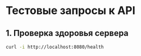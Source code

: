 # Тестовые запросы к API

## 1. Проверка здоровья сервера
```bash
curl -i http://localhost:8080/health